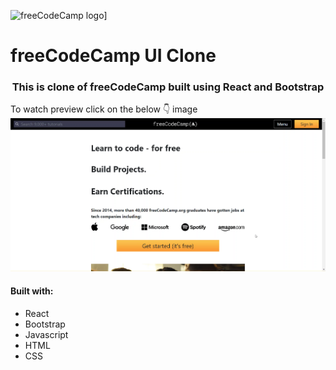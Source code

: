 ![freeCodeCamp logo](https://seeklogo.com/images/F/freecodecamp-logo-C6FE828BA4-seeklogo.com.png)]
# freeCodeCamp UI Clone
<h3  align="center">This is clone of freeCodeCamp built using React and Bootstrap</h3>

To watch preview click on the below 👇 image
[![freeCodeCamp UI Clone](https://github.com/GitSourabh7/Portfolio/blob/master/public/assets/thumbs/FreeCodeCamp.png)](https://youtu.be/379KAYaSV5I "freeCodeCamp UI Clone")

#### Built with:
- React
- Bootstrap
- Javascript
- HTML
- CSS


